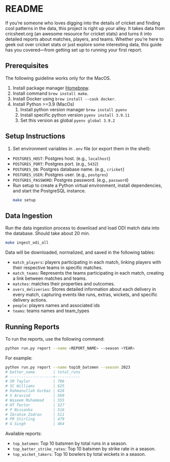 # README

If you’re someone who loves digging into the details of cricket and finding cool patterns in the data, this project is right up your alley. It takes data from cricsheet.org (an awesome resource for cricket stats) and turns it into detailed reports about matches, players, and teams. Whether you’re here to geek out over cricket stats or just explore some interesting data, this guide has you covered—from getting set up to running your first report.

## Prerequisites

The following guideline works only for the MacOS.

1. Install package manager [Homebrew](https://brew.sh/).
2. Install command `brew install make`.
3. Install Docker using `brew install --cask docker`.
4. Install Python >=3.9 (MacOs)
   1. Install python version manager `brew install pyenv`
   2. Install specific python version `pyenv install 3.9.11`
   3. Set this version as global `pyenv global 3.9.2`

## Setup Instructions

1. Set environment variables in `.env` file (or export them in the shell):
  - `POSTGRES_HOST`: Postgres host. (e.g., `localhost`)
  - `POSTGRES_PORT`: Postgres port. (e.g., `5432`)
  - `POSTGRES_DB`: Postgres database name. (e.g., `cricket`)
  - `POSTGRES_USER`: Postgres user. (e.g., `postgres`)
  - `POSTGRES_PASSWORD`: Postgres password. (e.g., `password`)
- Run setup to create a Python virtual environment, install dependencies, and start the PostgreSQL instance.
   ```bash
   make setup
   ```

## Data Ingestion

Run the data ingestion process to download and load ODI match data into the database. Should take about 20 min.

```bash
make ingest_odi_all
```

Data will be downloaded, normalized, and saved in the following tables:

- `match_players`: players participating in each match, linking players with their respective teams in specific matches. 
- `match_teams`: Represents the teams participating in each match, creating a link between matches and teams.
- `matches`: matches their properties and outcomes.
- `overs_deliveries`: Stores detailed information about each delivery in every match, capturing events like runs, extras, wickets, and specific delivery actions.
- `people`: players names and associated ids
- `teams`: teams names and team_types

## Running Reports

To run the reports, use the following command:

```bash
python run.py report --name <REPORT_NAME> --season <YEAR>
```
For example:

```bash
python run.py report --name top10_batsmen --season 2023
# batter_name        | total_runs
# -------------------+-----------
# SR Taylor          | 706       
# SC Williams        | 625       
# Rahmanullah Gurbaz | 616       
# V Aravind          | 569       
# Waseem Muhammad    | 555       
# HT Tector          | 527       
# P Nissanka         | 516       
# Ibrahim Zadran     | 511       
# PR Stirling        | 479       
# G Singh            | 464       
```

Available reports:

- `top_batsmen`: Top 10 batsmen by total runs in a season.
- `top_batter_strike_rates`: Top 10 batsmen by strike rate in a season.
- `top_wicket_takers`: Top 10 bowlers by total wickets in a season.
